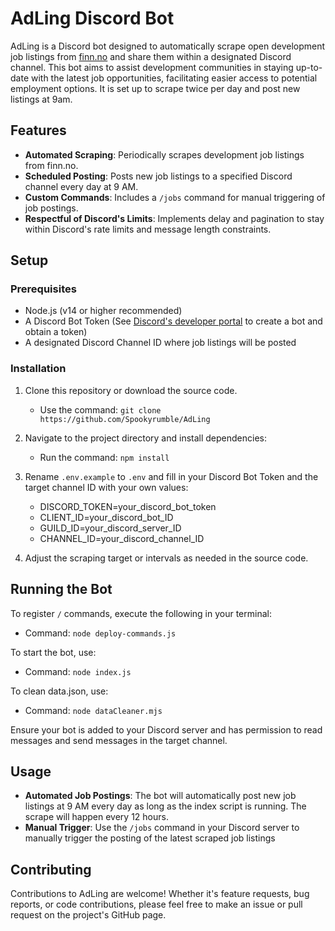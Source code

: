 # AdLing Discord Bot

AdLing is a Discord bot designed to automatically scrape open development job listings from [finn.no](https://finn.no) and share them within a designated Discord channel. This bot aims to assist development communities in staying up-to-date with the latest job opportunities, facilitating easier access to potential employment options. It is set up to scrape twice per day and post new listings at 9am.

## Features

- **Automated Scraping**: Periodically scrapes development job listings from finn.no.
- **Scheduled Posting**: Posts new job listings to a specified Discord channel every day at 9 AM.
- **Custom Commands**: Includes a `/jobs` command for manual triggering of job postings.
- **Respectful of Discord's Limits**: Implements delay and pagination to stay within Discord's rate limits and message length constraints.

## Setup

### Prerequisites

- Node.js (v14 or higher recommended)
- A Discord Bot Token (See [Discord's developer portal](https://discord.com/developers/applications) to create a bot and obtain a token)
- A designated Discord Channel ID where job listings will be posted

### Installation

1. Clone this repository or download the source code.

   - Use the command:
     `git clone https://github.com/Spookyrumble/AdLing`

2. Navigate to the project directory and install dependencies:

   - Run the command:
     `npm install`

3. Rename `.env.example` to `.env` and fill in your Discord Bot Token and the target channel ID with your own values:

   - DISCORD_TOKEN=your_discord_bot_token
   - CLIENT_ID=your_discord_bot_ID
   - GUILD_ID=your_discord_server_ID
   - CHANNEL_ID=your_discord_channel_ID

4. Adjust the scraping target or intervals as needed in the source code.

## Running the Bot

To register `/` commands, execute the following in your terminal:

- Command:
  `node deploy-commands.js`

To start the bot, use:

- Command:
  `node index.js`

To clean data.json, use:

- Command:
  `node dataCleaner.mjs`

Ensure your bot is added to your Discord server and has permission to read messages and send messages in the target channel.

## Usage

- **Automated Job Postings**: The bot will automatically post new job listings at 9 AM every day as long as the index script is running. The scrape will happen every 12 hours.
- **Manual Trigger**: Use the `/jobs` command in your Discord server to manually trigger the posting of the latest scraped job listings

## Contributing

Contributions to AdLing are welcome! Whether it's feature requests, bug reports, or code contributions, please feel free to make an issue or pull request on the project's GitHub page.
